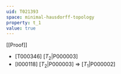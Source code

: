 ```yaml
---
uid: T021393
space: minimal-hausdorff-topology
property: t_1
value: true
---
```

[[Proof]]

* [T000346] [$T_2$|P000003]
* [I000118] [$T_2$|P000003] => [$T_1$|P000002]

